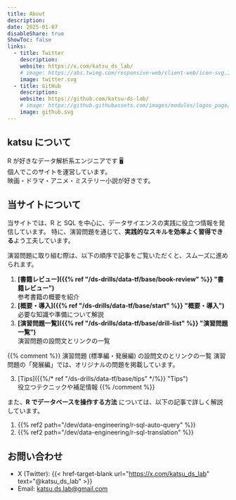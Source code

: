 ```yaml
---
title: About
description: 
date: 2025-01-07
disableShare: true
ShowToc: false
links:
  - title: Twitter
    description: 
    website: https://x.com/katsu_ds_lab/
    # image: https://abs.twimg.com/responsive-web/client-web/icon-svg.168b89da.svg
    image: twitter.svg
  - title: GitHub
    description: 
    website: https://github.com/katsu-ds-lab/
    # image: https://github.githubassets.com/images/modules/logos_page/GitHub-Mark.png
    image: github.svg
---
```


## katsu について

R が好きなデータ解析系エンジニアです 🖥️  
個人でこのサイトを運営しています。  
映画・ドラマ・アニメ・ミステリー小説が好きです。

## 当サイトについて

当サイトでは、R と SQL を中心に、データサイエンスの実践に役立つ情報を発信しています。
特に、演習問題を通じて、**実践的なスキルを効率よく習得できる**よう工夫しています。  

演習問題に取り組む際は、以下の順序で記事をご覧いただくと、スムーズに進められます。

1. **[書籍レビュー]({{% ref "/ds-drills/data-tf/base/book-review" %}} "書籍レビュー")**  
   参考書籍の概要を紹介
2. **[概要・導入]({{% ref "/ds-drills/data-tf/base/start" %}} "概要・導入")**  
   必要な知識や準備について解説
3. **[演習問題一覧]({{% ref "/ds-drills/data-tf/base/drill-list" %}} "演習問題一覧")**  
   演習問題の設問文とリンクの一覧

{{% comment %}}
演習問題 (標準編・発展編) の設問文のとリンクの一覧
演習問題の「発展編」では、オリジナルの問題を掲載しています。

3. [Tips]({{%/* ref "/ds-drills/data-tf/base/tips" */%}} "Tips")  
   役立つテクニックや補足情報
{{% /comment %}}

また、**R でデータベースを操作する方法** については、以下の記事で詳しく解説しています。

1. {{% ref2 path="/dev/data-engineering/r-sql-auto-query" %}}
2. {{% ref2 path="/dev/data-engineering/r-sql-translation" %}}

## お問い合わせ

- X (Twitter): {{< href-target-blank url="https://x.com/katsu_ds_lab" text="@katsu_ds_lab" >}}
- Email: [katsu.ds.lab@gmail.com](mailto:katsu.ds.lab@gmail.com)

